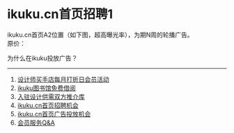 # ikuku.cn首页招聘1  
  
ikuku.cn首页A2位置（如下图，超高曝光率），为期N周的轮播广告。  
原价：  

为什么在ikuku投放广告？


------

1. [设计师买手店每月打折日会员活动](member-3.md)
1. [ikuku图书馆免费借阅](library.md)  
1. [入驻设计供需双方推介库](member-4.md)  
1. [ikuku.cn首页招聘机会](member-5.md)  
1. [ikuku.cn首页广告投放机会](member-6.md)
1. [会员服务Q&A](member-2.md)

